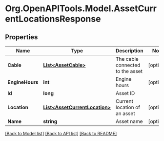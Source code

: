 # Org.OpenAPITools.Model.AssetCurrentLocationsResponse
## Properties

Name | Type | Description | Notes
------------ | ------------- | ------------- | -------------
**Cable** | [**List&lt;AssetCable&gt;**](AssetCable.md) | The cable connected to the asset | [optional] 
**EngineHours** | **int** | Engine hours | [optional] 
**Id** | **long** | Asset ID | 
**Location** | [**List&lt;AssetCurrentLocation&gt;**](AssetCurrentLocation.md) | Current location of an asset | [optional] 
**Name** | **string** | Asset name | [optional] 

[[Back to Model list]](../README.md#documentation-for-models) [[Back to API list]](../README.md#documentation-for-api-endpoints) [[Back to README]](../README.md)

